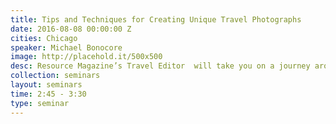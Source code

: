 ```yaml
---
title: Tips and Techniques for Creating Unique Travel Photographs
date: 2016-08-08 00:00:00 Z
cities: Chicago
speaker: Michael Bonocore
image: http://placehold.it/500x500
desc: Resource Magazine’s Travel Editor  will take you on a journey around the world with a collection of intriguing photographs and stories from his years as a full time travel photographer and filmmaker. Michael will provide tips and techniques that will help you not only make your travel photographs better, but also, more unique. Michael tells you how to get off of the typical tourist routes and work within the local communities to capture captivating images that will make your travel galleries unlike anything your friends, family, and clients have ever seen before.
collection: seminars
layout: seminars
time: 2:45 - 3:30
type: seminar
---
```

